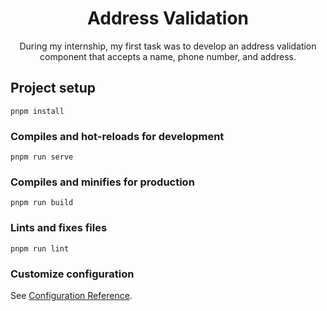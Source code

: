 <div align="center">
  <h1>Address Validation</h1>
  <p>During my internship, my first task was to develop an address validation component that accepts a name, phone number, and address.</p>
</div>

## Project setup
```
pnpm install
```

### Compiles and hot-reloads for development
```
pnpm run serve
```

### Compiles and minifies for production
```
pnpm run build
```

### Lints and fixes files
```
pnpm run lint
```

### Customize configuration
See [Configuration Reference](https://cli.vuejs.org/config/).
